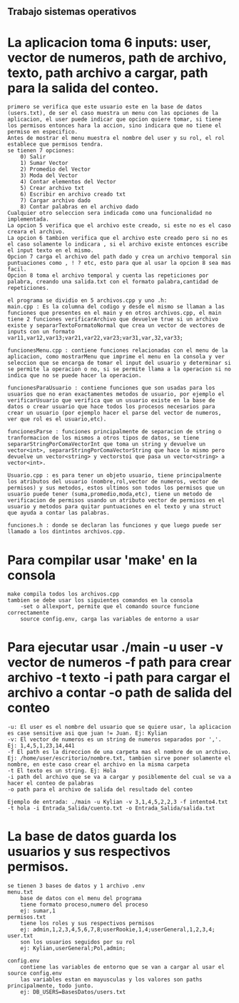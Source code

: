 ## Trabajo sistemas operativos

# La aplicacion toma 6 inputs: user, vector de numeros, path de archivo, texto, path archivo a cargar, path para la salida del conteo.

    primero se verifica que este usuario este en la base de datos (users.txt), de ser el caso muestra un menu con las opciones de la aplicacion, el user puede indicar que opcion quiere tomar, si tiene los permisos entonces hara la accion, sino indicara que no tiene el permiso en especifico.
    Antes de mostrar el menu muestra el nombre del user y su rol, el rol establece que permisos tendra.
    se tienen 7 opciones:
        0) Salir 
        1) Sumar Vector
        2) Promedio del Vector
        3) Moda del Vector
        4) Contar elementos del Vector
        5) Crear archivo txt
        6) Escribir en archivo creado txt
        7) Cargar archivo dado
        8) Contar palabras en el archivo dado
    Cualquier otro seleccion sera indicada como una funcionalidad no implementada.
    La opcion 5 verifica que el archivo este creado, si este no es el caso creara el archivo.
    La opcion 6 tambien verifica que el archivo este creado pero si no es el caso solamente lo indicara , si el archivo existe entonces escribe el input texto en el mismo.
    Opcion 7 carga el archivo del path dado y crea un archivo temporal sin puntuaciones como , ! ? etc, esto para que al usar la opcion 8 sea mas facil.
    Opcion 8 toma el archivo temporal y cuenta las repeticiones por palabra, creando una salida.txt con el formato palabra,cantidad de repeticiones.

    el programa se dividio en 5 archivos.cpp y uno .h:
    main.cpp : Es la columna del codigo y desde el mismo se llaman a las funciones que presentes en el main y en otros archivos.cpp, el main tiene 2 funciones verificarArchivo que devuelve true si un archivo existe y separarTextoFormatoNormal que crea un vector de vectores de inputs con un formato var11,var12,var13;var21,var22,var23;var31,var,32,var33;
    
    funcionesMenu.cpp : contiene funciones relacionadas con el menu de la aplicacion, como mostrarMenu que imprime el menu en la consola y ver seleccion que se encarga de tomar el input del usuario y determinar si se permite la operacion o no, si se permite llama a la operacion si no indica que no se puede hacer la operacion.

    funcionesParaUsuario : contiene funciones que son usadas para los usuarios que no eran exactamentes metodos de usuario, por ejemplo el verificarUsuario que verifica que un usuario existe en la base de datos o crear usuario que hace todos los procesos necesarios para crear un usuario (por ejemplo hacer el parse del vector de numeros, ver que rol es el usuario,etc).

    funcionesParse : funciones principalmente de separacion de string o tranformacion de los mismos a otros tipos de datos, se tiene separarStringPorComaVectorInt que toma un string y devuelve un vector<int>, separarStringPorComaVectorString que hace lo mismo pero devuelve un vector<string> y vectorstoi que pasa un vector<string> a vector<int>.

    Usuario.cpp : es para tener un objeto usuario, tiene principalmente los atributos del usuario (nombre,rol,vector de numeros, vector de permisos) y sus metodos, estos ultimos son todos los permisos que un usuario puede tener (suma,promedio,moda,etc), tiene un metodo de verificacion de permisos usando un atributo vector de permisos en el usuario y metodos para quitar puntuaciones en el texto y una struct que ayuda a contar las palabras.

    funciones.h : donde se declaran las funciones y que luego puede ser llamado a los dintintos archivos.cpp.

# Para compilar usar 'make' en la consola

    make compila todos los archivos.cpp
    tambien se debe usar los siguientes comandos en la consola
        -set o allexport, permite que el comando source funcione correctamente
        source config.env, carga las variables de entorno a usar

# Para ejecutar usar ./main -u user -v vector de numeros -f path para crear archivo -t texto -i path para cargar el archivo a contar -o path de salida del conteo

    -u: El user es el nombre del usuario que se quiere usar, la aplicacion es case sensitive asi que juan != Juan. Ej: Kylian
    -v: El vector de numeros es un string de numeros separados por ','. Ej: 1,4,5,1,23,14,441
    -f El path es la direccion de una carpeta mas el nombre de un archivo. Ej: /home/user/escritorio/nombre.txt, tambien sirve poner solamente el nombre, en este caso crear el archivo en la misma carpeta
    -t El texto es un string. Ej: Hola
    -i path del archivo que se va a cargar y posiblemente del cual se va a hacer el conteo de palabras
    -o path para el archivo de salida del resultado del conteo

    Ejemplo de entrada: ./main -u Kylian -v 3,1,4,5,2,2,3 -f intento4.txt -t hola -i Entrada_Salida/cuento.txt -o Entrada_Salida/salida.txt

# La base de datos guarda los usuarios y sus respectivos permisos.

    se tienen 3 bases de datos y 1 archivo .env
    menu.txt
        base de datos con el menu del programa
        tiene formato proceso,numero del proceso
        ej: sumar,1
    permisos.txt
        tiene los roles y sus respectivos permisos
        ej: admin,1,2,3,4,5,6,7,8;userRookie,1,4;userGeneral,1,2,3,4;
    user.txt
        son los usuarios seguidos por su rol
        ej: Kylian,userGeneral;Pol,admin;
    
    config.env
        contiene las variables de entorno que se van a cargar al usar el source config.env
        las variables estan en mayusculas y los valores son paths principalmente, todo junto.
        ej: DB_USERS=BasesDatos/users.txt
    